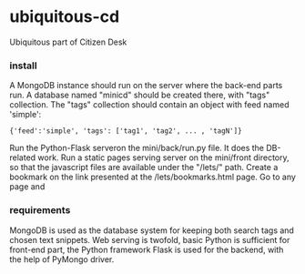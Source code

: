 ubiquitous-cd
=============

Ubiquitous part of Citizen Desk

### install

A MongoDB instance should run on the server where the back-end parts run.
A database named "minicd" should be created there, with "tags" collection.
The "tags" collection should contain an object with feed named 'simple':
```
{'feed':'simple', 'tags': ['tag1', 'tag2', ... , 'tagN']}
```

Run the Python-Flask serveron the mini/back/run.py file. It does the DB-related work.
Run a static pages serving server on the mini/front directory, so that the javascript files are
available under the "/lets/" path.
Create a bookmark on the link presented at the /lets/bookmarks.html page.
Go to any page and 

### requirements

MongoDB is used as the database system for keeping both search tags and chosen text snippets.
Web serving is twofold, basic Python is sufficient for front-end part, the Python framework
Flask is used for the backend, with the help of PyMongo driver.
